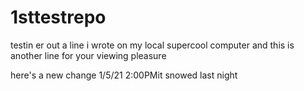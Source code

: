 # 1sttestrepo
testin er out
a line i wrote on my local supercool computer
and this is another line for your viewing pleasure

here's a new change 1/5/21 2:00PMit snowed last night
